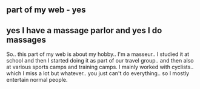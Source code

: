 ## part of my web -  yes  ##
## yes I have a massage parlor and yes I do massages ##

So.. this part of my web is about my hobby.. 
I'm a masseur.. I studied it at school and then I started doing it as part of our travel group.. 
and then also at various sports camps and training camps. I mainly worked with cyclists.. 
which I miss a lot but whatever.. you just can't do everything.. so I mostly entertain normal people.
